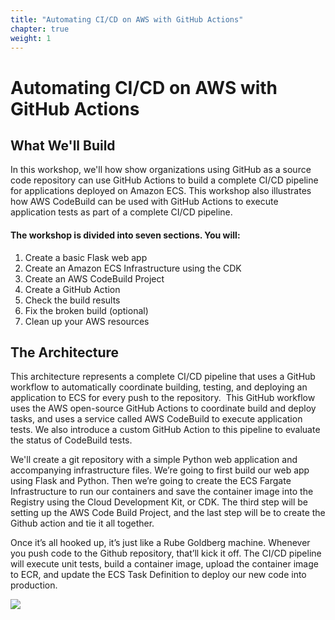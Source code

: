 ```yaml
---
title: "Automating CI/CD on AWS with GitHub Actions"
chapter: true
weight: 1
---
```

# Automating CI/CD on AWS with GitHub Actions

## What We'll Build

In this workshop, we'll how show organizations using GitHub as a source code repository can use GitHub Actions to build a complete CI/CD pipeline for applications deployed on Amazon ECS. This workshop also illustrates how AWS CodeBuild can be used with GitHub Actions to execute application tests as part of a complete CI/CD pipeline.

#### The workshop is divided into seven sections. You will:

1. Create a basic Flask web app
1. Create an Amazon ECS Infrastructure using the CDK
1. Create an AWS CodeBuild Project
1. Create a GitHub Action
1. Check the build results
1. Fix the broken build (optional)
1. Clean up your AWS resources

## The Architecture

This architecture represents a complete CI/CD pipeline that uses a GitHub workflow to automatically coordinate building, testing, and deploying an application to ECS for every push to the repository.  This GitHub workflow uses the AWS open-source GitHub Actions to coordinate build and deploy tasks, and uses a service called AWS CodeBuild to execute application tests. We also introduce a custom GitHub Action to this pipeline to evaluate the status of CodeBuild tests.

We'll create a git repository with a simple Python web application and accompanying infrastructure files. We’re going to first build our web app using Flask and Python. Then we’re going to create the ECS Fargate Infrastructure to run our containers and save the container image into the Registry using the Cloud Development Kit, or CDK. The third step will be setting up the AWS Code Build Project, and the last step will be to create the Github action and tie it all together.

Once it’s all hooked up, it’s just like a Rube Goldberg machine. Whenever you push code to the Github repository, that’ll kick it off. The CI/CD pipeline will execute unit tests, build a container image, upload the container image to ECR, and update the ECS Task Definition to deploy our new code into production.

![](images/architecture.png)

